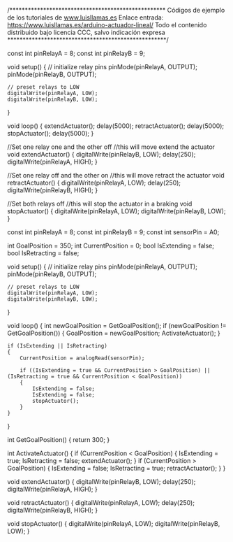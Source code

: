 /***************************************************
Códigos de ejemplo de los tutoriales de www.luisllamas.es
Enlace entrada: https://www.luisllamas.es/arduino-actuador-lineal/
Todo el contenido distribuido bajo licencia CCC, salvo indicación expresa
****************************************************/

const int pinRelayA = 8;
const int pinRelayB = 9;

void setup()
{
	// initialize relay pins
	pinMode(pinRelayA, OUTPUT);
	pinMode(pinRelayB, OUTPUT);

	// preset relays to LOW
	digitalWrite(pinRelayA, LOW);
	digitalWrite(pinRelayB, LOW);
}

void loop()
{
	extendActuator();
	delay(5000);
	retractActuator();
	delay(5000);
	stopActuator();
	delay(5000);
}

//Set one relay one and the other off
//this will move extend the actuator
void extendActuator()
{
	digitalWrite(pinRelayB, LOW);
	delay(250);
	digitalWrite(pinRelayA, HIGH);
}

//Set one relay off and the other on 
//this will move retract the actuator 
void retractActuator()
{
	digitalWrite(pinRelayA, LOW);
	delay(250);
	digitalWrite(pinRelayB, HIGH);
}

//Set both relays off
//this will stop the actuator in a braking
void stopActuator()
{
	digitalWrite(pinRelayA, LOW);
	digitalWrite(pinRelayB, LOW);
}


const int pinRelayA = 8;
const int pinRelayB = 9;
const int sensorPin = A0;

int GoalPosition = 350;
int CurrentPosition = 0;
bool IsExtending = false;
bool IsRetracting = false;

void setup()
{
	// initialize relay pins
	pinMode(pinRelayA, OUTPUT);
	pinMode(pinRelayB, OUTPUT);

	// preset relays to LOW
	digitalWrite(pinRelayA, LOW);
	digitalWrite(pinRelayB, LOW);
}

void loop()
{
	int newGoalPosition = GetGoalPosition();
	if (newGoalPosition != GetGoalPosition())
	{
		GoalPosition = newGoalPosition;
		ActivateActuator();
	}

	if (IsExtending || IsRetracting)
	{
		CurrentPosition = analogRead(sensorPin);

		if ((IsExtending = true && CurrentPosition > GoalPosition) || (IsRetracting = true && CurrentPosition < GoalPosition))
		{
			IsExtending = false;
			IsExtending = false;
			stopActuator();
		}
	}
}


int GetGoalPosition()
{
	return 300;
}


int ActivateActuator()
{
	if (CurrentPosition < GoalPosition)
	{
		IsExtending = true;
		IsRetracting = false;
		extendActuator();
	}
	if (CurrentPosition > GoalPosition)
	{
		IsExtending = false;
		IsRetracting = true;
		retractActuator();
	}
}

void extendActuator()
{
	digitalWrite(pinRelayB, LOW);
	delay(250);
	digitalWrite(pinRelayA, HIGH);
}

void retractActuator()
{
	digitalWrite(pinRelayA, LOW);
	delay(250);
	digitalWrite(pinRelayB, HIGH);
}

void stopActuator()
{
	digitalWrite(pinRelayA, LOW);
	digitalWrite(pinRelayB, LOW);
}